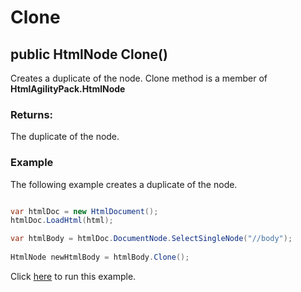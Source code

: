 # Clone

## public HtmlNode Clone()

Creates a duplicate of the node. Clone method is a member of **HtmlAgilityPack.HtmlNode**

### Returns:

The duplicate of the node.

### Example

The following example creates a duplicate of the node. 

```csharp

var htmlDoc = new HtmlDocument();
htmlDoc.LoadHtml(html);

var htmlBody = htmlDoc.DocumentNode.SelectSingleNode("//body");
		
HtmlNode newHtmlBody = htmlBody.Clone();

```

Click [here](https://dotnetfiddle.net/E5Ohlu) to run this example.
